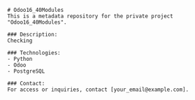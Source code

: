 
    # Odoo16_40Modules
    This is a metadata repository for the private project "Odoo16_40Modules".

    ### Description:
    Checking

    ### Technologies:
    - Python
    - Odoo
    - PostgreSQL

    ### Contact:
    For access or inquiries, contact [your_email@example.com].
    